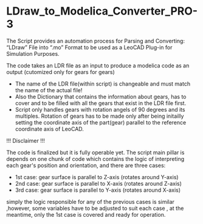 # LDraw_to_Modelica_Converter_PRO-3

 The Script provides an automation process for Parsing and Converting: “LDraw” File into “.mo” Format
 to be used as a LeoCAD Plug-in for Simulation Purposes.
 
The code takes an LDR file as an input to produce a modelica code as an output (cutomized only for gears for gears)
  - The name of the LDR file(within script) is changeable and must match the name of the actual file!
  - Also the Dictionary that contains the information about gears, has to cover and to be filled with all the gears that exist in the LDR file first.  
  - Script only handles gears with rotation angels of 90 degrees and its multiples. Rotation of gears has to be made only after being initailly setting the       coordinate axis of the part(gear) parallel to the reference coordinate axis of LeoCAD. 


!!! Disclaimer !!!

The code is finalized but it is fully operable yet. The script main pillar is depends on one chunk of code which contains the logic of interpreting each gear's position and orientation, and there are three cases:
- 1st case: gear surface is parallel to Z-axis (rotates around Y-axis)
- 2nd case: gear surface is parallel to X-axis (rotates around Z-axis)
- 3rd case: gear surface is parallel to Y-axis (rotates around X-axis)
  
simply the logic responsible for any of the previous cases is similar ,however, some variables have to be adjusted to suit each case , at the meantime, only the 1st case is covered and ready for operation. 

